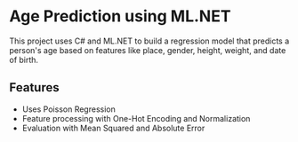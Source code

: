 # Age Prediction using ML.NET

This project uses C# and ML.NET to build a regression model that predicts a person's age based on features like place, gender, height, weight, and date of birth.

## Features

- Uses Poisson Regression
- Feature processing with One-Hot Encoding and Normalization
- Evaluation with Mean Squared and Absolute Error

